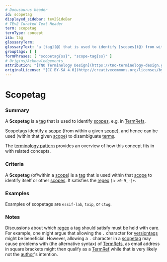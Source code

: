```yaml
---
# Docusaurus header
id: scopetag
displayed_sidebar: tev2SideBar
# TEv2 Curated Text Header
term: scopetag
termType: concept
isa: tag
glossaryTerm:
glossaryText: "a [tag](@) that is used to identify [scopes](@) from within a specific [scope](@)"
grouptags: [ ]
formPhrases: [ "scopetag{ss}", "scope-tag{ss}" ]
# Origins/Acknowledgements
attribution: "[TNO Terminology Design](https://tno-terminology-design.github.io/tev2-specifications/docs)"
originalLicense: "[CC BY-SA 4.0](http://creativecommons.org/licenses/by-sa/4.0/?ref=chooser-v1)"
---
```


# Scopetag

### Summary
A **Scopetag** is a [tag](@) that is used to identify [scopes](@), e.g. in [TermRefs](@).

Scopetags identify a [scope](@) (from within a given [scope](@)), and hence can be used (within that given [scope](@)) to disambiguate [terms](@).

The [terminology pattern](pattern:terminology@) provides an overview of how this concept fits in with related concepts.

### Criteria
A **Scopetag** (of/within a [scope](@)) is a [tag](@) that is used within that [scope](@) to identify itself or other [scopes](@). It satisfies the [regex](@) `[a-z0-9_-]+`.

### Examples
Examples of scopetags are `essif-lab`, `toip`, or `ctwg`.

### Notes
Discussions about which [regex](@) a tag should satisfy must be held with care. For example, one might argue that allowing the `.` character for [versiontags](@) might be beneficial. However, allowing a `.` character in a [scopetag](@) may cause problems with (the alternative syntax) of [TermRefs](@), as email address in square brackets might then qualify as a [TermRef](@) while that is very likely not the [author](@)'s intention.